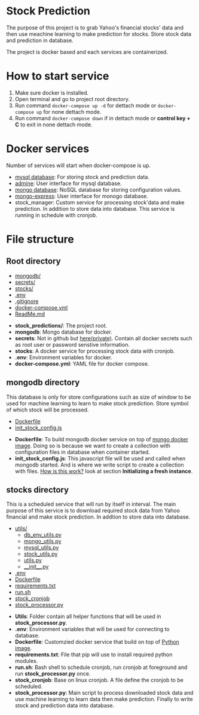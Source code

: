 # Stock Prediction

The purpose of this project is to grab Yahoo's financial stocks' data and then use meachine learning to make prediction for stocks. Store stock data and prediction in database.

The project is docker based and each services are containerized.

# How to start service

1. Make sure docker is installed.
2. Open terminal and go to project root directory.
3. Run command `docker-compose up -d` for dettach mode or `docker-compose up` for none dettach mode.
4. Run command `docker-compose down` if in dettach mode or **control key + C** to exit in none dettach mode.

# Docker services

Number of services will start when docker-compose is up.

- [mysql database](https://hub.docker.com/_/mysql): For storing stock and prediction data.
- [admine](https://hub.docker.com/_/adminer): User interface for mysql database.
- [mongo database](https://hub.docker.com/_/mongo): NoSQL database for storing configuration values.
- [mongo-express](https://hub.docker.com/_/mongo-express): User interface for monogo database.
- stock_manager: Custom service for processing stock'data and make prediction. In addition to store data into database. This service is running in schedule with cronjob.

# File structure

## Root directory

- [mongodb/](.\stock_predictions\mongodb)
- [secrets/](.\stock_predictions\secrets)
- [stocks/](.\stock_predictions\stocks)
- [.env](.\stock_predictions.env)
- [.gitignore](.\stock_predictions.gitignore)
- [docker-compose.yml](.\stock_predictions\docker-compose.yml)
- [ReadMe.md](.\stock_predictions\ReadMe.md)

* **stock_predictions/**: The project root.
* **mongodb**: Mongo database for docker.
* **secrets**: Not in github but [here(private)](https://drive.google.com/drive/folders/16ypKrONqN92Ub2SW16mLsxj5S7-AXb74?usp=drive_link). Contain all docker secrets such as root user or password senstive information.
* **stocks**: A docker service for processing stock data with cronjob.
* **.env**: Environment variables for docker.
* **docker-compose.yml**: YAML file for docker compose.

## mongodb directory

This database is only for store configurations such as size of window to be used for machine learning to learn to make stock prediction. Store symbol of which stock will be processed.

- [Dockerfile](.\mongodb\Dockerfile)
- [init_stock_config.js](.\mongodb\init_stock_config.js)

* **Dockerfile**: To build mongodb docker service on top of [mongo docker image](https://hub.docker.com/_/mongo). Doing so is because we want to create a collection with configuration files in database when container started.
* **init_stock_config.js**: This javascript file will be used and called when mongodb started. And is where we write script to create a collection with files. [How is this work?](https://hub.docker.com/_/mongo) look at section **Initializing a fresh instance**.

## stocks directory

This is a scheduled service that will run by itself in interval. The main purpose of this service is to download required stock data from Yahoo financial and make stock prediction. In addtion to store data into database.

- [utils/](.\stocks\utils)
  - [db_env_utils.py](.\stocks\utils\db_env_utils.py)
  - [mongo_utils.py](.\stocks\utils\mongo_utils.py)
  - [mysql_utils.py](.\stocks\utils\mysql_utils.py)
  - [stock_utils.py](.\stocks\utils\stock_utils.py)
  - [utils.py](.\stocks\utils\utils.py)
  - [\_\_init\_\_.py](.\stocks\utils__init__.py)
- [.env](.\stocks.env)
- [Dockerfile](.\stocks\Dockerfile)
- [requirements.txt](.\stocks\requirements.txt)
- [run.sh](.\stocks\run.sh)
- [stock_cronjob](.\stocks\stock_cronjob)
- [stock_processor.py](.\stocks\stock_processor.py)

* **Utils**: Folder contain all helper functions that will be used in **stock_processor.py**.
* **.env**: Environment variables that will be used for connecting to database.
* **Dockerfile**: Customzied docker service that build on top of [Python image](https://hub.docker.com/_/python).
* **requirements.txt**: File that pip will use to install required python modules.
* **run.sh**: Bash shell to schedule cronjob, run cronjob at foreground and run **stock_processor.py** once.
* **stock_cronjob**: Base on linux cronjob. A file define the cronjob to be scheduled.
* **stock_processor.py**: Main script to process downloaded stock data and use machine learning to learn data then make prediction. Finally to write stock and prediction data into database.
